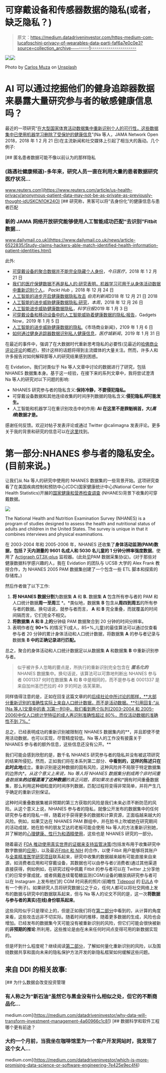 # 可穿戴设备和传感器数据的隐私(或者，缺乏隐私？)

> 原文：<https://medium.datadriveninvestor.com/https-medium-com-lucafoschini-privacy-of-wearables-data-parti-faf6a7e0c0e3?source=collection_archive---------1----------------------->

[![](img/3e48ba3d60b502e72db2aaa79ee26065.png)](http://www.track.datadriveninvestor.com/1B9E)![](img/78a922b28f7c1772d33763ee599e55c6.png)

Photo by [Carlos Muza](https://unsplash.com/@kmuza?utm_source=medium&utm_medium=referral) on [Unsplash](https://unsplash.com?utm_source=medium&utm_medium=referral)

# AI 可以通过挖掘他们的健身追踪器数据来暴露大量研究参与者的敏感健康信息吗？

最近的一项研究“[在大型国家体育活动数据集中重新识别个人的可行性，这些数据集中已使用机器学习删除了受保护的健康信息](https://jamanetwork.com/journals/jamanetworkopen/fullarticle/2719130)”(Na 等人，JAMA Network Open 2018，2018 年 1 2 月 21 日)在主流新闻和社交媒体上引起了相当大的轰动。几个例子:

[](https://www.reuters.com/article/us-health-privacy/anonymous-patient-data-may-not-be-as-private-as-previously-thought-idUSKCN1OK24O) [## 匿名患者数据可能不像以前认为的那样隐私

### (路透社健康频道)-多年来，研究人员一直在利用大量的患者数据研究医疗状况…

www.reuters.com](https://www.reuters.com/article/us-health-privacy/anonymous-patient-data-may-not-be-as-private-as-previously-thought-idUSKCN1OK24O) [](https://www.dailymail.co.uk/news/article-6522835/Study-claims-hackers-able-match-identified-health-information-patient-identities.html) [## 研究称，黑客可以将“去身份化”的健康信息与患者匹配

### 新的 JAMA 网络开放研究能够使用人工智能成功匹配“去识别”Fitbit 数据…

www.dailymail.co.uk](https://www.dailymail.co.uk/news/article-6522835/Study-claims-hackers-able-match-identified-health-information-patient-identities.html) 

此外:

*   [可穿戴设备的聚合数据并不能完全隐藏个人身份](https://www.medpagetoday.com/primarycare/exercisefitness/77089)，*今日医疗*，2018 年 1 2 月 21 日
*   [我们的医疗保健数据不再是私人的:研究表明，机器学习可用于从身体活动数据中重新识别个人](https://hub.packtpub.com/our-healthcare-data-is-not-private-anymore-study-reveals-that-machine-learning-can-be-used-to-re-identify-individuals-from-physical-activity-data/)， *Packt Hub* ，2018 年 12 月 24 日
*   [人工智能的进步开启健康数据隐私攻击](https://news.berkeley.edu/2018/12/21/advancement-of-artificial-intelligence-opens-health-data-privacy-to-attack/) *伯克利新闻*2018 年 12 月 21 日 2018
*   [人工智能的进步威胁健康数据隐私:研究](https://www.theweek.in/news/sci-tech/2018/12/26/advances-in-ai-threaten-data-privacy-study.html)，*本周*，2018 年 12 月 26 日
*   [人工智能进步威胁健康数据隐私](https://www.sciencedaily.com/releases/2019/01/190103152906.htm)，*科学日报*2019 年 1 月 3 日
*   [可穿戴设备和移动设备中的人工智能威胁着健康数据的隐私:报告](https://www.gadgetsnow.com/tech-news/ai-in-wearables-and-mobiles-threatening-privacy-of-health-data-report/articleshow/67384683.cms)，Gadgets Now，2019 年 1 月 5 日
*   [人工智能的进步威胁健康数据的隐私](https://marketbusinessnews.com/artificial-intelligence-health-data/193677/),《市场商业新闻》，2109 年 1 月 6 日
*   [如何通过健身追踪器数据识别私人健康信息](https://medcitynews.com/2019/01/how-private-health-info-can-be-identified-through-fitness-tracker-data/?rf=1)，*医疗城新闻*，2019 年 1 月 31 日

在最近的事件中，强调了在大数据时代重新思考隐私的必要性(见最近的[哈佛商业评论评论](https://hbr.org/2019/01/privacy-and-cybersecurity-are-converging-heres-why-that-matters-for-people-and-for-companies)的概述)，预计这样的话题将得到主流媒体的大量关注。然而，许多人和许多报告对如何解释那等人的研究结果感到困惑。

在 Evidation，我们对类似于 Na 等人文章中讨论的数据进行了研究，包括 NHANES 数据集本身。基于这一经验，在接下来的系列文章中，我将尝试澄清 Na 等人的研究对以下问题的影响:

*   NHANES 研究参与者的隐私含义:**保持冷静，不要侵犯隐私。**
*   可穿戴设备数据和其他连续收集的时间序列数据的隐私含义:**侵犯隐私*将*可能发生。**
*   人工智能和机器学习在重识别攻击中的作用: **AI 在这里不是罪魁祸首，大(*高维*)数据才是。**

感谢任何反馈。欢迎对帖子发表评论或通过 Twitter @calimagna 发表评论。更多关于我的背景和研究的信息可以在[这里](http://lucafoschini.com/)找到。

# 第一部分:NHANES 参与者的隐私安全。(目前来说。)

让我们从 Na 等人的研究中使用的 NHANES 数据集的一些背景开始。这项研究查看了在美国疾病控制和预防中心(CDC)国家健康统计中心(National Center for Health Statistics)开展的[国家健康和营养检查调查](https://www.cdc.gov/nchs/nhanes/index.htm) (NHANES)背景下收集的可穿戴数据。

![](img/2bc1df919338a72175ffceb368179ce4.png)

The National Health and Nutrition Examination Survey (NHANES) is a program of studies designed to assess the health and nutritional status of adults and children in the United States. The survey is unique in that it combines interviews and physical examinations.

在 2003-2004 年和 2005-2006 年，NHANES 还收集了**身体活动监测(PAM)数据，包括 7 天内测量的 9601 名成人和 5030 名儿童的 1 分钟分辨率强度数据**。使用了 [Actigraph GT3X-plus](https://actigraphcorp.com/support/activity-monitors/gt3xplus/) 监视器。(此处[见](https://www.cdc.gov/nchs/data/nhanes/nhanes_11_12/Physical_Activity_Monitor_Manual.pdf)PAM 数据采集协议)。(对于那些对健康数据科学感兴趣的人，我在 Evidation 的团队与 UCSB 大学的 Alex Frank 教授合作，为 NHANES 2005 PAM 数据集创建了一个包含一些 ETL 脚本和探索的存储库。)

然后作者做了以下工作:

1.  **将 NHANES 数据分割**为数据集 **A** 和 **B.** 数据集 **A** 包含所有参与者的 PAM 和人口统计数据**周一至周三** *。*类似地，数据集 **B** 包含从**周四到周五**的所有参与者的数据。换句话说，就参与者而言， **A** 和 **B** 完全重叠，而就覆盖的时间间隔而言，它们完全不相交。
2.  **将数据集 **A** 和 **B** 上的**分钟级 PAM 数据聚合到 20 分钟的时间分辨率。
3.  表明作者在 **90+%** 的情况下(成人，85+%,儿童)的最佳算法可以通过仅查看参与者 20 分钟的累计身体活动和人口统计数据，将数据集 **A** 的参与者记录与数据集 **B 中的正确记录进行匹配。**

总之，聚合的身体活动和人口统计数据足以从数据集 **A** 和数据集 **B** 中重新识别参与者。

> 似乎被许多人忽略的要点是，所执行的重新识别完全包含在 ***匿名化的*** NHANES 数据集中。换句话说，该算法可以可靠地判断出 NHANES 参与者 0001337 何时在数据集 **A** 和 **B** 中是相同的，而不是参与者 0001337 是来自加州圣巴巴拉的 49 岁的阿达·洛芙莱斯。

同样值得注意的是，正如在回复这篇文章的的[后续社论中所讨论的那样，**大部分重新识别的准确性实际上来自人口统计数据，而不是活动数据。**引用回复:“从[Na 等人]文章中的表 3[第一列]中，我们看到两个队列(2003–2004 和 2005–2006)中仅人口统计学特征的成人再识别准确性超过 80%，而仅活动数据的准确性不到 7%。”](https://jamanetwork.com/journals/jamanetworkopen/fullarticle/2719121)

总之，已经表明成功的重新识别被限制在 NHANES 数据集内的**，并且即使不使用活动数据，也可以实现，尽管精度较低。Na 等人的工作没有披露关于 NHANES 参与者的额外信息，这些信息还没有公开。**

我们可能会感到欣慰的是，数千名 NHANES 研究参与者的隐私并没有被这项研究的结果所侵犯。然而，正如我们将在本系列第二部分、**中看到的，这样的陈述只在此时此地**成立。重新识别是这种数据的固有风险，这种风险并不局限于特定数据集的边界内*。*从这个意义上来说，Na 等人将 NHANES 数据集分割成两个非时间重叠数据集**的过程混淆了这种数据**的真正问题，即如果攻击者*和*拥有时间重叠数据集，那么利用这种细粒度的时间序列数据，匹配过程将变得非常简单，并将产生几乎确定的重新识别保证。

这种时间重叠数据集被非预期的第三方获取的风险是我们未来必须不断防范的风险。从这个意义上说，NHANES 参与者的隐私，就像公开发布的数据集中的任何研究参与者的隐私一样，随着对手获得更多的数据和计算资源，正面临越来越大的风险。例如，如果艾达在 NHANES PAM 群组中，并在脸书上吹嘘她在研究期间的活动成就，她在脸书的朋友艾达的老板可能会使用 Na 等人的方法重新识别她，并了解她的[心理健康、性行为和酒精使用](https://wwwn.cdc.gov/nchs/nhanes/search/datapage.aspx?Component=Questionnaire&CycleBeginYear=2003)，这些也是 NHANES 研究的一部分。

随着最近 [FDA 推动使用真实世界的证据来支持监管决策](https://www.fda.gov/NewsEvents/Newsroom/PressAnnouncements/ucm627760.htm)(包括发布用于收集研究中数字数据的[应用](https://www.fda.gov/NewsEvents/Newsroom/FDAInBrief/ucm625228.htm))，以及最近[Fitbit 和 NIH](https://medcitynews.com/2019/01/fitbit-and-nih-boost-precision-medicine-research-partnership/) 的合作，以使 Fitbit 用户能够将其账户与[全美精准医学研究项目](https://allofus.nih.gov/)联系起来，研究中收集的数据越来越有可能直接来自来源，如消费者应用和可穿戴设备，其数据也可以由参与者(/消费者)通过其他渠道直接获得，例如例如，在研究过程中佩戴 Fitbit 的参与者可以在 Twitter 上分享他们的日常步骤成就，或者佩戴连续葡萄糖监测(CGM)设备的糖尿病研究参与者可以在 Instagram 上发布他们的 CGM 时间表的照片(前瞻性 [Tidepool](https://tidepool.org/) 的 [EULA](https://tidepool.org/legal/privacy-policy-2-0/) 中有一个例子)。如果研究人员将研究数据公之于众，任何人都可以将社交网络上发布的数据与研究中的数据联系起来，但与 Na 等人的论文不同的是，这一次**将数据与参与者的真实(在线)身份联系起来**。

这些风险似乎只是理论上的，但是正如我们将在[第二部分](http://https-medium-com-lucafoschini-privacy-of-wearables-data-partii-116fec6fbcf)中看到的，从计算的角度来看，这些攻击远非不切实际。随着时间的推移，随着更多数据的生成，风险也会增加。已经发布的数据集今天可能没有被重新识别的风险，但它们可能会很快被新的**非预期的推论** 所利用，这些推论是由在未来任何时间点变得可用的新数据实现的。

但是坏到什么程度呢？继续阅读[第二部分](https://medium.com/@lucafoschini/https-medium-com-lucafoschini-privacy-of-wearables-data-partii-116fec6fbcf)，了解如何量化重新识别的风险，以及围绕数据共享和面向未来的隐私保护方法开发的新隐私框架如何缓解这些问题。

## 来自 DDI 的相关故事:

[](https://medium.com/datadriveninvestor/why-data-will-transform-investment-management-4a60966c1c81) [## 为什么数据会改变投资管理

### 有人称之为“新石油”虽然它与黑金没有什么相似之处，但它的不断商品化…

medium.com](https://medium.com/datadriveninvestor/why-data-will-transform-investment-management-4a60966c1c81) [](https://medium.com/datadriveninvestor/which-is-more-promising-data-science-or-software-engineering-7e425e9ec4f4) [## 数据科学和软件工程哪个更有前途？

### 大约一个月前，当我坐在咖啡馆里为一个客户开发网站时，我发现了这个女人…

medium.com](https://medium.com/datadriveninvestor/which-is-more-promising-data-science-or-software-engineering-7e425e9ec4f4)